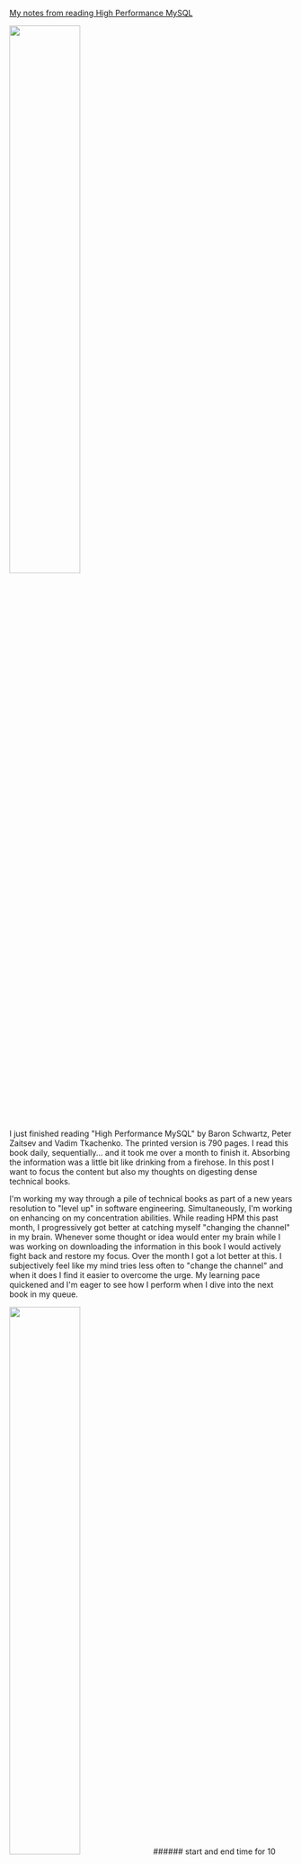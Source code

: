 [My notes from reading High Performance MySQL][notes]

<img src="/static/images/high-performance-mysql.png" style="width:50%;">

I just finished reading "High Performance MySQL" by Baron Schwartz, Peter
Zaitsev and Vadim Tkachenko. The printed version is 790 pages. I read this book
daily, sequentially... and it took me over a month to finish it. Absorbing the
information was a little bit like drinking from a firehose. In this post I want
to focus the content but also my thoughts on digesting dense technical books.

I'm working my way through a pile of technical books as part of a new years
resolution to "level up" in software engineering. Simultaneously, I'm working
on enhancing on my concentration abilities. While reading HPM this past month,
I progressively got better at catching myself "changing the channel" in my
brain. Whenever some thought or idea would enter my brain while I was working
on downloading the information in this book I would actively fight back and
restore my focus. Over the month I got a lot better at this. I subjectively
feel like my mind tries less often to "change the channel" and when it does I
find it easier to overcome the urge. My learning pace quickened and I'm eager
to see how I perform when I dive into the next book in my queue.

<img src="/static/images/high-performance-mysql-time-blocks.png" style="width:50%;">
###### start and end time for 10 page "blocks"

Quantifying my progress by dividing the book into increments of 10 pages
helped. I noted the start and end time for every block. Initially, my average
time spent per block of 10 pages was approximately 1 hour. After reading 1/2
the book I noticed a 25-50% increase in how quickly I could read and comprehend
10 page blocks. I attribute this to fewer incidents of "changing the channel"
in my mind and thus being able to focus on the text for a greater percentage of
my time. To read the entire book and comprehend it well probably took on the
order of 70-80 hours.

I took a pretty comprehensive database class back in college and I'm no
stranger to RDBMSs but my work as a "full stack" web application software
engineer over the past few years has precluded me from doing a really "deep
dive" into MySQL for awhile. A primary goal of reading HPM was to build my
[tree trunk of understanding][tree_trunk_understanding] so that I could build
better software that makes use of MySQL.

The third edition was published in 2012, around the time of MySQL 5.5, so some
of the information is out of date. I found myself constantly googling claims
made throughout the book thinking "is that still the case?" Things move quickly
in the world of software so often the answer to my question was: no. That being
said, much of the information is still good even 8 years since publication.
High Performance MySQL is still worth a read for anyone that's looking to go
deep in their understanding. The authors, being as knowledgeable as they are,
are foretelling in many instances. For instance: the MySQL query cache (chapter
7), now deprecated and removed as of MySQL8, was always a bit problematic and
difficult to scale. The authors discuss this in detail and as a result I feel
pretty informed why it was formerly a part of MySQL and is no longer.

Being an 800 page book, the information covered is enormous and whatever I can
talk about in this post will be a random tiny sample. My guess is most
engineers have questions like "How can I write more performant queries" and
"How to optimize for indexes" and "How can I diagnose slow queries" and "What's
the most optimal schema design for my data and querying needs." From reading
this book I feel I can provide more confident answers to these questions.
That's in large part to the detailed explanations of B-Tree+ indexes, covering
indexes, hash indexes, clustering indexes, composite indexes, query parsing,
index selectivity, selective denormalization strategies, MySQL statistics and
logging, etc.

The book even recommends other books for guidance on how to go deeper. One
recommended book I plan to read is "Relational Database Index Design
and the Optimizers" by Mike Leach and Tapio Lahdenmaki. I particularly thought
the "3 star" ranking system for quantifying the utility of indexes was
interesting.

###### 3 Star Index Ranking
- 1 star: places relevant rows adjacent to each other
- 2 star: rows are sorted in the order the query needs
- 3 star: contains all columns needed (a "covering" index)

#### My top takeaways

##### Scaling
The book covers scaling in great detail. Both scaling up and scaling out
(vertical/horizontal scaling) through replication, partitioning and sharding.
With intelligent adaptation of these tools, the authors explain how MySQL can
scale to match the needs of giant services like Facebook or Wikipedia.

Most applications will never need to scale beyond a single database server. On
modern hardware MySQL can perform tens of thousands to millions of queries per
second, varying widely based on factors like read/write workload balance,
indexing, etc. ([Percona Sysbench Benchmarks][percona_sysbench]). Scaling "up"
or increasing server resources like I/O capacity, memory, CPU, network is the
easiest option for scaling and thus should be the first option employed. The
typical next step in scaling is setting up read replicas for an increase in
read capacity. After that, "functional partitioning" and then sharding can aid
in "scaling out."

##### Backups and Recovery
Also covered, backups and recovery. Naturally the database and the data within
is an incredibly critical part of any system. Having backups and restoring from
those backups is important. But creating backups can be time and resource
intensive, and restoring from backups can be complex. HPM explains the
differences and pros and cons of using logical or binary backups. It also
explains the folly of believing your replica or snapshots can be a backup.
There are many tools that can be useful for creating and restoring from
backups, HPM explains these in detail.

HPM also covers features of Linux operating systems like LVM snapshots and how
this is useful for creating "online" backups that don't interrupt OLTP workloads.

HPM explains point-in-time recovery, or the process of restoring the last full
backup and then replaying the binary log from that time forward (sometimes
called "roll-forward recovery").

I found the idea of "delayed replication" or intentionally having a delayed
replica for use in recovery very interesting. If you have a delayed replica and
you notice an accident before the delayed replica executes the offending
statement it can make recovery much faster.

##### Optimizing performance via schema design, indexing and query design
###### Schema
Chapters 4, 5 and 6 probably contain the information that's most sought after
by users of MySQL who want to get the most performance out of their database. 

Sometimes it makes sense to strategically denormalize data to suit querying
needs, or use cache tables to avoid continuously computing expensive statistics.

Using appropriate column datatypes can drastically improve performance as well.
General advice is to use the smallest datatype possible for every column and to
avoid NULL (p116). BLOB/TEXT columns almost always result in using on-disk
temporary tables for sorting operations and therefore can have serious
detrimental impact on performance and should be avoided if possible.

###### Indexing
Indexing is a complex topic and HPM breaks it down nicely. HPM explains the
differences between clustered indexes and secondary indexes. Often, if you
limit the number of columns returned by your query you can make use of
"covering indexes" which avoid the need for performing disk IO (p177).

Also explained is the subtle differences between redundant and duplicate
indexes. Duplicate indexes are wasteful and should be avoided but redundant
indexes can sometimes be useful.

Column order in indexes is also important and can aid queries or affect insert
performance. HPM explains how to quantify index column selectivity and design
indexes accordingly by choosing an optimal column index order.

Unused indexes are dead weight and HPM describes tools and strategies that can
be used to identify and remove them.

###### Querying 
MySQL executes queries using a nontrivial process and understanding this can
help users write queries that MySQL can execute more efficiently.

The query optimizer turns queries into "query execution plans" for the
database. The optimizer is "cost-based" and uses statistics about the data to
try and predict which execution plan will be least expensive.

Sorting operations can potentially be very expensive. Indexes can be very
helpful for sorting but when it's not possible to use them MySQL must sort the
rows itself. It can do this either in memory using the sort buffer, or on disk.
The data to be returned determines which type of sorting MySQL will perform.

Advanced users can provide "hints" to the optimizer to control the query plan.

The appendix contains a very detailed explanation of how to use `EXPLAIN` to
understand what plan the query optimizer will come up with.

From the book:
<pre>
"Optimization always requires a three-pronged approach: stop doing things, do
them fewer times, and do them more quickly."
</pre>

###### Percona
Lastly the authors are closely tied with Percona, a drop in replacement for
MySQL. Throughout the book they highlight the utility of their company's tools
(such as [percona-toolkit][percona_toolkit]) and the advantages/differences of
their "flavor" of MySQL.

High Performance MySQL was a great read and I'd recommend it to anyone looking
to enhance their "tree trunk of understanding" on MySQL/RDBMSs. It's old and
partially dated but still worthwhile to purchase. Through reading this book I
feel my focusing abilities have been enhanced and I'm looking foward to
tackling the next book in my queue.

[notes]: https://gist.github.com/cflynn07/46c564935607c444e2258b23f490168f "My notes from reading HPM"
[tree_trunk_understanding]: https://waitbutwhy.com/2016/05/mailbag-1.html "Tree Trunk of Understanding"
[percona_sysbench]: https://www.percona.com/blog/2017/01/06/millions-queries-per-second-postgresql-and-mysql-peaceful-battle-at-modern-demanding-workloads/ "Percona Sysbench Benchmarks"
[percona_toolkit]: https://www.percona.com/software/database-tools/percona-toolkit "Percona Toolkit"
